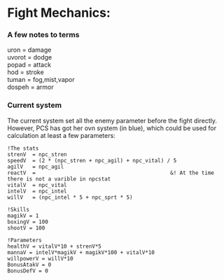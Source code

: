# Fight Mechanics:  

### A few notes to terms
uron = damage<br>uvorot = dodge<br>popad  = attack<br>hod = stroke<br>tuman = fog,mist,vapor<br>dospeh = armor<br>
### Current system
The current system set all the enemy parameter before the fight directly. However, PCS has got her ovn system (in blue), which could be used for calculation at least a few parameters:

	!The stats
	strenV	= npc_stren
	speedV	= (2 * (npc_stren + npc_agil) + npc_vital) / 5
	agilV	= npc_agil
	reactV	=											&! At the time there is not a varible in npcstat
	vitalV	= npc_vital
	intelV	= npc_intel
	willV	= (npc_intel * 5 + npc_sprt * 5)

	!Skills
	magikV = 1
	boxingV = 100
	shootV = 100

	!Parameters
	healthV = vitalV*10 + strenV*5
	mannaV = intelV*magikV + magikV*100 + vitalV*10
	willpowerV = willV*10
	BonusAtakV = 0
	BonusDefV = 0
